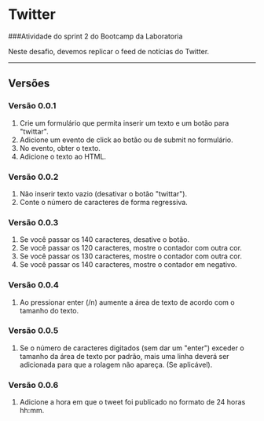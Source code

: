 # Twitter

###Atividade do sprint 2 do Bootcamp da Laboratoria

Neste desafio, devemos replicar o feed de notícias do Twitter.


----
## Versões

### Versão 0.0.1
1. Crie um formulário que permita inserir um texto e um botão para "twittar".
2. Adicione um evento de click ao botão ou de submit no formulário.
3. No evento, obter o texto.
4. Adicione o texto ao HTML.

### Versão 0.0.2
1. Não inserir texto vazio (desativar o botão "twittar").
2. Conte o número de caracteres de forma regressiva.

### Versão 0.0.3
1. Se você passar os 140 caracteres, desative o botão.
2. Se você passar os 120 caracteres, mostre o contador com outra cor.
3. Se você passar os 130 caracteres, mostre o contador com outra cor.
4. Se você passar os 140 caracteres, mostre o contador em negativo.

### Versão 0.0.4
1. Ao pressionar enter (/n) aumente a área de texto de acordo com o tamanho do texto.

### Versão 0.0.5
1. Se o número de caracteres digitados (sem dar um "enter") exceder o tamanho da área de texto por padrão, mais uma linha deverá ser adicionada para que a rolagem não apareça. (Se aplicável).

### Versão 0.0.6
1. Adicione a hora em que o tweet foi publicado no formato de 24 horas hh:mm.
